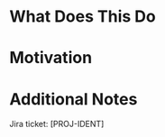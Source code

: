 # What Does This Do

# Motivation

# Additional Notes

Jira ticket: [PROJ-IDENT]

<!--
# Opening vs Drafting a PR: 
When opening a pull request, please open it as a draft to not auto assign reviewers before you feel the pull request is in a reviewable state.

# Linking a JIRA ticket:
Please link your JIRA ticket by adding its identifier between brackets (ex [PROJ-IDENT]) in the PR description, not the title.
This requirements only applies to Datadog employees.
-->
